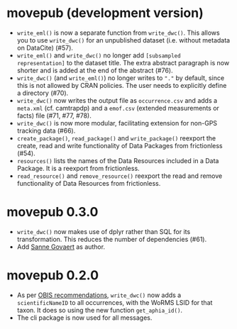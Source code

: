 # movepub (development version)

* `write_eml()` is now a separate function from `write_dwc()`. This allows you to use `write_dwc()` for an unpublished dataset (i.e. without metadata on DataCite) (#57).
* `write_eml()` and `write_dwc()` no longer  add `[subsampled representation]` to the dataset title. The extra abstract paragraph is now shorter and is added at the end of the abstract (#76).
* `write_dwc()` (and `write_eml()`) no longer writes to `"."` by default, since this is not allowed by CRAN policies. The user needs to explicitly define a directory (#70).
* `write_dwc()` now writes the output file as `occurrence.csv` and adds a `meta.xml` (cf. camtrapdp) and a `emof.csv` (extended measurements or facts) file (#71, #77, #78).
* `write_dwc()` is now more modular, facilitating extension for non-GPS tracking data (#66).
* `create_package()`, `read_package()` and `write_package()` reexport the create, read and write functionality of Data Packages from frictionless (#54).
* `resources()` lists the names of the Data Resources included in a Data Package. It is a reexport from frictionless.
* `read_resource()` and `remove_resource()` reexport the read and remove functionality of Data Resources from frictionless.

# movepub 0.3.0

* `write_dwc()` now makes use of dplyr rather than SQL for its transformation. This reduces the number of dependencies (#61).
* Add [Sanne Govaert](https://orcid.org/0000-0002-8939-1305) as author.

# movepub 0.2.0

* As per [OBIS recommendations](https://manual.obis.org/darwin_core.html#taxonomy-and-identification), `write_dwc()` now adds a `scientificNameID` to all occurrences, with the WoRMS LSID for that taxon. It does so using the new function `get_aphia_id()`.
* The cli package is now used for all messages.
